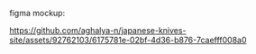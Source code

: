 figma mockup:


https://github.com/aghalya-n/japanese-knives-site/assets/92762103/6175781e-02bf-4d36-b876-7caefff008a0


